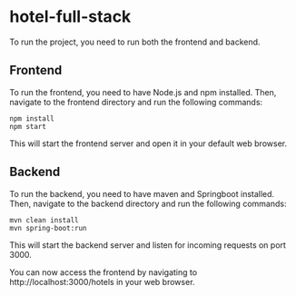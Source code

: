 # hotel-full-stack
To run the project, you need to run both the frontend and backend.

## Frontend
To run the frontend, you need to have Node.js and npm installed. Then, navigate to the frontend directory and run the following commands:

```
npm install
npm start
```

This will start the frontend server and open it in your default web browser.

## Backend
To run the backend, you need to have maven and Springboot installed. Then, navigate to the backend directory and run the following commands:

```
mvn clean install
mvn spring-boot:run
```

This will start the backend server and listen for incoming requests on port 3000.

You can now access the frontend by navigating to http://localhost:3000/hotels in your web browser.